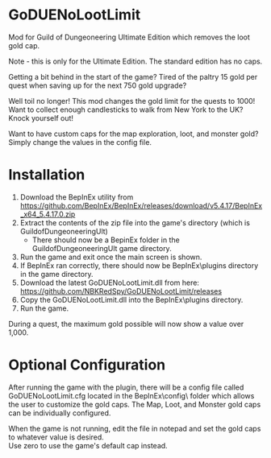 # GoDUENoLootLimit
Mod for Guild of Dungeoneering Ultimate Edition which removes the loot gold cap.

Note - this is only for the Ultimate Edition.  The standard edition has no caps.

Getting a bit behind in the start of the game?  Tired of the paltry 15 gold per quest when saving up for the next 750 gold upgrade?

Well toil no longer!  This mod changes the gold limit for the quests to 1000!  
Want to collect enough candlesticks to walk from New York to the UK?  Knock yourself out!

Want to have custom caps for the map exploration, loot, and monster gold?  Simply change the values in the config file.

# Installation

1. Download the BepInEx utility from https://github.com/BepInEx/BepInEx/releases/download/v5.4.17/BepInEx_x64_5.4.17.0.zip
2. Extract the contents of the zip file into the game's directory (which is GuildofDungeoneeringUlt)
	- There should now be a BepinEx folder in the GuildofDungeoneeringUlt game directory.
3. Run the game and exit once the main screen is shown.
4. If BepInEx ran correctly, there should now be BepInEx\plugins directory in the game directory.
5. Download the latest GoDUENoLootLimit.dll from here:  https://github.com/NBKRedSpy/GoDUENoLootLimit/releases
6. Copy the GoDUENoLootLimit.dll into the BepInEx\plugins directory.
7. Run the game.

During a quest, the maximum gold possible will now show a value over 1,000.

# Optional Configuration
After running the game with the plugin, there will be a config file called GoDUENoLootLimit.cfg located in the 
BepInEx\config\ folder which allows the user to customize the gold caps.  The Map, Loot, and Monster gold caps can be individually configured.

When the game is not running, edit the file in notepad and set the gold caps to whatever value is desired.  
Use zero to use the game's default cap instead.









